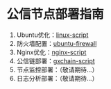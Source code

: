 # 公信节点部署指南

1. Ubuntu优化：[linux-script](https://github.com/wangweiX/linux-script)
2. 防火墙配置：[ubuntu-firewall](https://github.com/wangweiX/linux-script/#%E9%98%B2%E7%81%AB%E5%A2%99%E8%AE%BE%E7%BD%AE)
3. Nginx优化：[nginx-script](https://github.com/wangweiX/nginx-script)
4. 公信链部署：[gxchain-script](https://github.com/gxcdac/gxchain-deploy/tree/master/gxchain-script)
5. 节点监控部署：（敬请期待...）
6. 日志分析部署：（敬请期待...）



